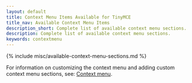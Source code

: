 ```yaml
---
layout: default
title: Context Menu Items Available for TinyMCE
title_nav: Available Context Menu Items
description_short: Complete list of available context menu sections.
description: Complete list of available context menu sections.
keywords: contextmenu
---
```


{% include misc/available-context-menu-sections.md %}

For information on customizing the context menu and adding custom context menu sections, see: [Context menu]({{site.baseurl}}/how-to-guides/creating-custom-ui-components/contextmenu/#availablecontextmenusections).
